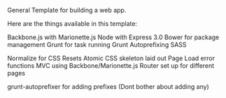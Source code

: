 General Template for building a web app.

Here are the things available in this template:

Backbone.js with Marionette.js
Node with Express 3.0
Bower for package management
Grunt for task running
Grunt Autoprefixing
SASS

Normalize for CSS Resets
Atomic CSS skeleton laid out
Page Load error functions
MVC using Backbone/Marionette.js
Router set up for different pages

grunt-autoprefixer for adding prefixes (Dont bother about adding any)

